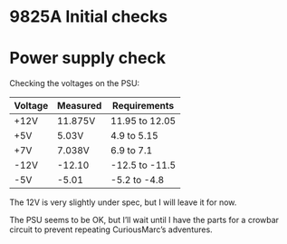 # 9825A Initial checks

# Power supply check

Checking the voltages on the PSU:

| **Voltage** | **Measured** | **Requirements** |
| --- | --- | --- |
| +12V | 11.875V | 11.95 to 12.05 |
| +5V | 5.03V | 4.9 to 5.15 |
| +7V | 7.038V | 6.9 to 7.1 |
| \-12V | \-12.10 | \-12.5 to -11.5 |
| \-5V | \-5.01 | \-5.2 to -4.8 |

The 12V is very slightly under spec, but I will leave it for now.

The PSU seems to be OK, but I’ll wait until I have the parts for a crowbar circuit to prevent repeating CuriousMarc’s adventures.
